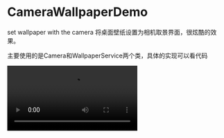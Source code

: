 # CameraWallpaperDemo
set wallpaper with the camera
将桌面壁纸设置为相机取景界面，很炫酷的效果。

主要使用的是Camera和WallpaperService两个类，具体的实现可以看代码

![Image text](https://github.com/FrankdeBoers/CameraWallpaperDemo/blob/master/screenShoot/cameraWallpaperDisplay.mp4)
